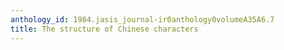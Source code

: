 ```yaml
---
anthology_id: 1984.jasis_journal-ir0anthology0volumeA35A6.7
title: The structure of Chinese characters
---
```

